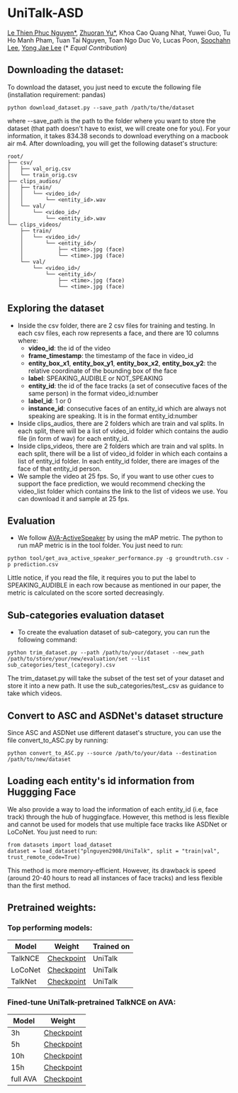 # UniTalk-ASD

[Le Thien Phuc Nguyen*](https://plnguyen2908.github.io/), [Zhuoran Yu*](https://www.zhuoranyu.com/), Khoa Cao Quang Nhat, Yuwei Guo, Tu Ho Manh Pham, Tuan Tai Nguyen, Toan Ngo Duc Vo, Lucas Poon, [Soochahn Lee](https://sites.google.com/view/soochahnlee/),  [Yong Jae Lee](https://pages.cs.wisc.edu/~yongjaelee/) (* *Equal Contribution*)

## Downloading the dataset:

To download the dataset, you just need to excute the following file (installation requirement: pandas)

```
python download_dataset.py --save_path /path/to/the/dataset
```

where --save_path is the path to the folder where you want to store the dataset (that path doesn't have to exist, we will create one for you). For your information, it takes 834.38 seconds to download everything on a macbook air m4. After downloading, you will get the following dataset's structure:

```
root/
├── csv/
│   ├── val_orig.csv
│   └── train_orig.csv
├── clips_audios/
│   ├── train/
│   │   └── <video_id>/
│   │       └── <entity_id>.wav
│   └── val/
│       └── <video_id>/
│           └── <entity_id>.wav
└── clips_videos/
    ├── train/
    │   └── <video_id>/
    │       └── <entity_id>/
    │           ├── <time>.jpg (face)
    │           └── <time>.jpg (face)
    └── val/
        └── <video_id>/
            └── <entity_id>/
                ├── <time>.jpg (face)
                └── <time>.jpg (face)
```

## Exploring the dataset
- Inside the csv folder, there are 2 csv files for training and testing. In each csv files, each row represents a face, and there are 10 columns where:
  - **video_id**: the id of the video
  - **frame_timestamp**: the timestamp of the face in video_id
  - **entity_box_x1**, **entity_box_y1**, **entity_box_x2**, **entity_box_y2**: the relative coordinate of the bounding box of the face
  - **label**: SPEAKING_AUDIBLE or NOT_SPEAKING
  - **entity_id**: the id of the face tracks (a set of consecutive faces of the same person) in the format video_id:number
  - **label_id**: 1 or 0
  - **instance_id**: consecutive faces of an entity_id which are always not speaking are speaking. It is in the format entity_id:number
- Inside clips_audios, there are 2 folders which are train and val splits. In each split, there will be a list of video_id folder which contains the audio file (in form of wav) for each entity_id.
- Inside clips_videos, there are 2 folders which are train and val splits. In each split, there will be a list of video_id folder in which each contains a list of entity_id folder. In each entity_id folder, there are images of the face of that entity_id person.
- We sample the video at 25 fps. So, if you want to use other cues to support the face prediction, we would recommend checking the video_list folder which contains the link to the list of videos we use. You can download it and sample at 25 fps.

## Evaluation
- We follow [AVA-ActiveSpeaker](https://arxiv.org/abs/1901.01342) by using the mAP metric. The python to run mAP metric is in the tool folder. You just need to run:
```
python tool/get_ava_active_speaker_performance.py -g groundtruth.csv -p prediction.csv
```

Little notice, if you read the file, it requires you to put the label to SPEAKING_AUDIBLE in each row because as mentioned in our paper, the metric is calculated on the score sorted decreasingly.

## Sub-categories evaluation dataset
- To create the evaluation dataset of sub-category, you can run the following command:
```
python trim_dataset.py --path /path/to/your/dataset --new_path /path/to/store/your/new/evaluation/set --list sub_categories/test_(category).csv
```

The trim_dataset.py will take the subset of the test set of your dataset and store it into a new path. It use the sub_categories/test_<category>.csv as guidance to take which videos.

## Convert to ASC and ASDNet's dataset structure
Since ASC and ASDNet use different dataset's structure, you can use the file convert_to_ASC.py by running:

```
python convert_to_ASC.py --source /path/to/your/data --destination /path/to/new/dataset
```

## Loading each entity's id information from Huggging Face

We also provide a way to load the information of each entity_id (i.e, face track) through the hub of huggingface. However, this method is less flexible and cannot be used for models that use multiple face tracks like ASDNet or LoCoNet. You just need to run:

```
from datasets import load_dataset
dataset = load_dataset("plnguyen2908/UniTalk", split = "train|val", trust_remote_code=True)
```

This method is more memory-efficient. However, its drawback is speed (around 20-40 hours to read all instances of face tracks) and less flexible than the first method.

## Pretrained weights:

### Top performing models:

| Model           | Weight                                                                                        | Trained on        |
| --------------- | --------------------------------------------------------------------------------------------- | ----------------- |
| TalkNCE | [Checkpoint](https://drive.google.com/file/d/1eBc5xn7I32__cNPupYYx24AdwksUs-8F/view?usp=sharing) | UniTalk |
| LoCoNet | [Checkpoint](https://drive.google.com/file/d/10HvRqNO34QsJpZgQTMYZdIAW4A2kP5fw/view?usp=sharing) | UniTalk |
| TalkNet | [Checkpoint](https://drive.google.com/file/d/1Uq8vp__7UywtdY0z5zz8QtcbEwFfXlNw/view?usp=sharing) | UniTalk |

### Fined-tune UniTalk-pretrained TalkNCE on AVA:

| Model           | Weight                                                                                        | 
| --------------- | --------------------------------------------------------------------------------------------- |
| 3h | [Checkpoint](https://drive.google.com/file/d/1z0hEK-QIPyXeBmatRSA6gyLiVM-Hur3_/view?usp=sharing) | 
| 5h | [Checkpoint](https://drive.google.com/file/d/1FkUL625DoxwtFMXHQC2z_9YZCWZBK2vz/view?usp=sharing) | 
| 10h | [Checkpoint](https://drive.google.com/file/d/1-yEjMVk_xztsYveLuLoA4kWfXR9JYyKW/view?usp=sharing) | 
| 15h | [Checkpoint](https://drive.google.com/file/d/1riiHL3skpjKl1nk4OGnedz-ov-BKIHDt/view?usp=sharing) |
| full AVA | [Checkpoint](https://drive.google.com/file/d/1BvRhVhyZwUv9-bsPskARTdMEPk5XyRYg/view?usp=sharing)|

